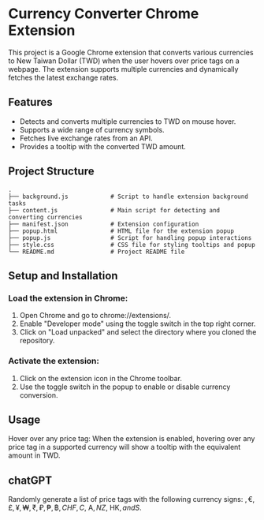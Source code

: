 # Currency Converter Chrome Extension
This project is a Google Chrome extension that converts various currencies to New Taiwan Dollar (TWD) when the user hovers over price tags on a webpage. The extension supports multiple currencies and dynamically fetches the latest exchange rates.

## Features
- Detects and converts multiple currencies to TWD on mouse hover.
- Supports a wide range of currency symbols.
- Fetches live exchange rates from an API.
- Provides a tooltip with the converted TWD amount.

## Project Structure
```
.
├── background.js            # Script to handle extension background tasks
├── content.js               # Main script for detecting and converting currencies
├── manifest.json            # Extension configuration
├── popup.html               # HTML file for the extension popup
├── popup.js                 # Script for handling popup interactions
├── style.css                # CSS file for styling tooltips and popup
└── README.md                # Project README file
```

## Setup and Installation

### Load the extension in Chrome:

1. Open Chrome and go to chrome://extensions/.
2. Enable "Developer mode" using the toggle switch in the top right corner.
3. Click on "Load unpacked" and select the directory where you cloned the repository.

### Activate the extension:
1. Click on the extension icon in the Chrome toolbar.
2. Use the toggle switch in the popup to enable or disable currency conversion.
## Usage
Hover over any price tag: When the extension is enabled, hovering over any price tag in a supported currency will show a tooltip with the equivalent amount in TWD.
## chatGPT
Randomly generate a list of price tags with the following currency signs: $, €, £, ¥, ₩, ₹, ₽, ₱, ฿, CHF, C$, A$, NZ$, HK$, and S$.
